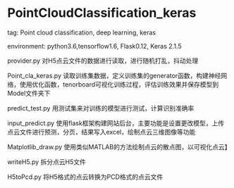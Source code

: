 # PointCloudClassification_keras
tag: Point cloud classification, deep learning, keras

environment: python3.6,tensorflow1.6, Flask0.12, Keras 2.1.5

provider.py 对H5点云文件的数据进行读取，进行随机打乱，抖动处理

Point_cla_keras.py 读取训练集数据，定义训练集的generator函数，构建神经网络，使用优化函数，tenorboard可视化训练过程，评估训练效果并保存模型到Model文件夹下

predict_test.py 用测试集来对训练的模型进行测试，计算识别准确率

input_predict.py 使用flask框架构建网站后台，主要功能是设置更改模型，上传点云文件进行预测，分页，结果写入excel，绘制点云三维图像等功能

Matplotlib_draw.py 使用类似MATLAB的方法绘制点云的散点图，以可视化点云】

writeH5.py 拆分点云H5文件

H5toPcd.py 将H5格式的点云转换为PCD格式的点云文件
